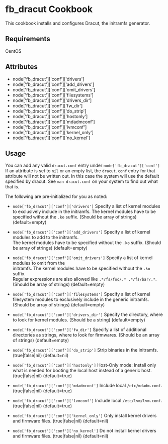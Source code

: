 fb_dracut Cookbook
====================
This cookbook installs and configures Dracut, the initramfs generator.

Requirements
------------
CentOS

Attributes
----------
* node['fb_dracut']['conf']['drivers']
* node['fb_dracut']['conf']['add_drivers']
* node['fb_dracut']['conf']['omit_drivers']
* node['fb_dracut']['conf']['filesystems']
* node['fb_dracut']['conf']['drivers_dir']
* node['fb_dracut']['conf']['fw_dir']
* node['fb_dracut']['conf']['do_strip']
* node['fb_dracut']['conf']['hostonly']
* node['fb_dracut']['conf']['mdadmconf']
* node['fb_dracut']['conf']['lvmconf']
* node['fb_dracut']['conf']['kernel_only']
* node['fb_dracut']['conf']['no_kernel']

Usage
-----
You can add any valid `dracut.conf` entry under `node['fb_dracut']['conf']` 
If an attribute is set to `nil` or an empty list, the `dracut.conf` entry
for that attribute will not be written out. In this case the system
will use the default specified by dracut. See `man dracut.conf` on your 
system to find out what that is.

The following are pre-initialized for you as noted:

* `node['fb_dracut']['conf']['drivers']`
  Specify a list of kernel modules to exclusively include in the initramfs. 
  The kernel modules have to be specified without the `.ko` suffix.
  (Should be array of strings)
  (default=empty)

* `node['fb_dracut']['conf']['add_drivers']`
  Specify a list of kernel modules to add to the initramfs.  
  The kernel modules have to be specified without the `.ko` suffix.
  (Should be array of strings)
  (default=empty)

* `node['fb_dracut']['conf']['omit_drivers']`
  Specify a list of kernel modules to omit from the  
  initramfs. The kernel modules have to be specified without the `.ko` suffix.  
  Regular expressions are also allowed like `.*/fs/foo/.* .*/fs/bar/.*`.
  (Should be array of strings)
  (default=empty)

* `node['fb_dracut']['conf']['filesystems']`
  Specify a list of kernel filesystem modules to exclusively 
  include in the generic initramfs.  (Should be array of strings)
  (default=empty)

* `node['fb_dracut']['conf']['drivers_dir']`
  Specify the directory, where to look for kernel modules.  (Should be a string)
  (default=empty)

* `node['fb_dracut']['conf']['fw_dir']`
  Specify a list of additional directories as strings, where to look for 
  firmwares.  (Should be an array of strings)
  (default=empty)

* `node['fb_dracut']['conf']['do_strip']`
  Strip binaries in the initramfs.  (true|false|nil)
  (default=nil)

* `node['fb_dracut']['conf']['hostonly']`
  Host-Only mode: Install only what is needed for booting the local host 
  instead of a generic host.  (true|false|nil)
  (default=true)

* `node['fb_dracut']['conf']['mdadmconf']`
  Include local `/etc/mdadm.conf`.  (true|false|nil)
  (default=true)

* `node['fb_dracut']['conf']['lvmconf']`
  Include local `/etc/lvm/lvm.conf`.  (true|false|nil)
  (default=true)

* `node['fb_dracut']['conf']['kernel_only']`
  Only install kernel drivers and firmware files.  (true|false|nil)
  (default=nil)

* `node['fb_dracut']['conf']['no_kernel']`
  Do not install kernel drivers and firmware files.  (true|false|nil)
  (default=nil)
